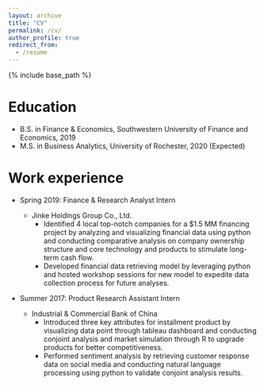 ```yaml
---
layout: archive
title: "CV"
permalink: /cv/
author_profile: true
redirect_from:
  - /resume
---
```


{% include base_path %}

Education
======
* B.S. in Finance & Economics, Southwestern University of Finance and Economics, 2019
* M.S. in Business Analytics, University of Rochester, 2020 (Expected)


Work experience
======
* Spring 2019: Finance & Research Analyst Intern
  * Jinke Holdings Group Co., Ltd.
    * Identified 4 local top-notch companies for a $1.5 MM financing project by analyzing and visualizing financial data using python and conducting comparative analysis on company ownership structure and core technology and products to stimulate long-term cash flow.  
    * Developed financial data retrieving model by leveraging python and hosted workshop sessions for new model to expedite data collection process for future analyses.

* Summer 2017: Product Research Assistant Intern
  * Industrial & Commercial Bank of China
    * Introduced three key attributes for installment product by visualizing data point through tableau dashboard and conducting conjoint analysis and market simulation through R to upgrade products for better competitiveness.  
    * Performed sentiment analysis by retrieving customer response data on social media and conducting natural language processing using python to validate conjoint analysis results.  
